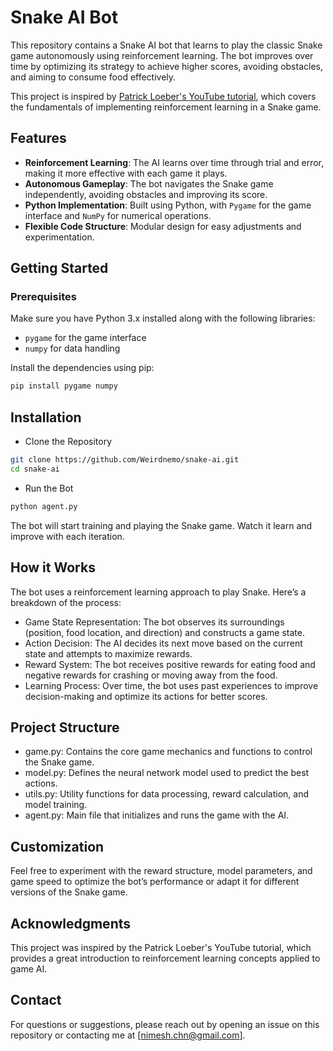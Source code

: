 # Snake AI Bot

This repository contains a Snake AI bot that learns to play the classic Snake game autonomously using reinforcement learning. The bot improves over time by optimizing its strategy to achieve higher scores, avoiding obstacles, and aiming to consume food effectively.

This project is inspired by [Patrick Loeber's YouTube tutorial](https://youtu.be/L8ypSXwyBds?si=7WZQeQWUsDpe3osa), which covers the fundamentals of implementing reinforcement learning in a Snake game.

## Features

- **Reinforcement Learning**: The AI learns over time through trial and error, making it more effective with each game it plays.
- **Autonomous Gameplay**: The bot navigates the Snake game independently, avoiding obstacles and improving its score.
- **Python Implementation**: Built using Python, with `Pygame` for the game interface and `NumPy` for numerical operations.
- **Flexible Code Structure**: Modular design for easy adjustments and experimentation.

## Getting Started

### Prerequisites

Make sure you have Python 3.x installed along with the following libraries:

- `pygame` for the game interface
- `numpy` for data handling

Install the dependencies using pip:
```bash
pip install pygame numpy
```
## Installation
- Clone the Repository
```bash
git clone https://github.com/Weirdnemo/snake-ai.git
cd snake-ai
```
- Run the Bot
```bash
python agent.py
```
The bot will start training and playing the Snake game. Watch it learn and improve with each iteration.

## How it Works
The bot uses a reinforcement learning approach to play Snake. Here’s a breakdown of the process:
- Game State Representation: The bot observes its surroundings (position, food location, and direction) and constructs a game state.
- Action Decision: The AI decides its next move based on the current state and attempts to maximize rewards.
- Reward System: The bot receives positive rewards for eating food and negative rewards for crashing or moving away from the food.
- Learning Process: Over time, the bot uses past experiences to improve decision-making and optimize its actions for better scores.

## Project Structure
- game.py: Contains the core game mechanics and functions to control the Snake game.
- model.py: Defines the neural network model used to predict the best actions.
- utils.py: Utility functions for data processing, reward calculation, and model training.
- agent.py: Main file that initializes and runs the game with the AI.

## Customization
Feel free to experiment with the reward structure, model parameters, and game speed to optimize the bot’s performance or adapt it for different versions of the Snake game.

## Acknowledgments
This project was inspired by the Patrick Loeber's YouTube tutorial, which provides a great introduction to reinforcement learning concepts applied to game AI.

## Contact
For questions or suggestions, please reach out by opening an issue on this repository or contacting me at [nimesh.chn@gmail.com].
